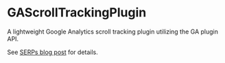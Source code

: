 # GAScrollTrackingPlugin
A lightweight Google Analytics scroll tracking plugin utilizing the GA plugin API.

See [SERPs blog post](https://serps.com/blog/building-a-better-scroll-depth-tracking-plugin-google-analytics/) for details.
